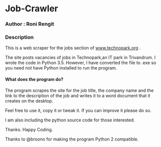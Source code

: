 # Job-Crawler

### Author : Roni Rengit

### Description


This is a web scraper for the jobs section of www.technopark.org . 


The site posts vacancies of jobs in Technopark,an IT park in Trivandrum. I wrote the code in Python 3.5. However, I have  converted the file to .exe so you need not have Python installed to run the program. 

#### What does the program do?

The program scrapes the site for the job title, the company name and the link to the description of the job and writes it to a word document that it creates on the desktop.   


Feel free to use it, copy it or tweak it. If you can improve it please do so.   


I am also including the python source code for those interested.


Thanks. Happy Coding. 

Thanks to @broono for making the program Python 2 compatible.
